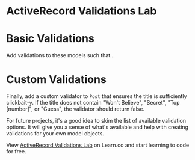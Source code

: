 # ActiveRecord Validations Lab

# Basic Validations

Add validations to these models such that...

<!-- 1. All authors have a name -->
<!-- 1. No two authors have the same name -->
<!-- 1. Author phone numbers are exactly ten digits -->
<!-- 1. All posts have a title -->
<!-- 1. Post content is at least 250 characters long -->
<!-- 1. Post summary is a maximum of 250 characters -->
<!-- 1. Post category is either `Fiction` or `Non-Fiction`
   This step requires an `inclusion` validator, which was not outlined in the
   README lesson. You'll need to refer to the [Rails guide][ar_validations] to
   look up how to use it.
   [ar_validations]: http://guides.rubyonrails.org/active_record_validations.html -->


# Custom Validations

Finally, add a custom validator to `Post` that ensures the title is sufficiently
clickbait-y. If the title does not contain "Won't Believe", "Secret", "Top
[number]", or "Guess", the validator should return false.

For future projects, it's a good idea to skim the list of available validation options.
It will give you a sense of what's available and help with creating
validations for your own model objects.

<p data-visibility='hidden'>View <a href='https://learn.co/lessons/activerecord-validations-lab'>ActiveRecord Validations Lab</a> on Learn.co and start learning to code for free.</p>
